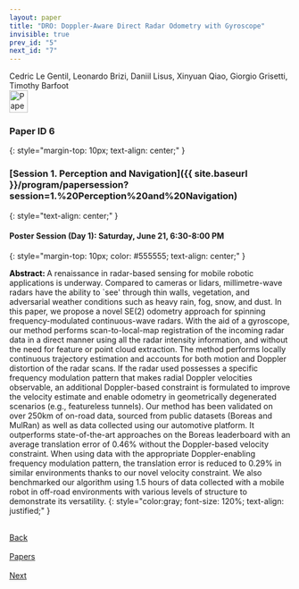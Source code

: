 ```yaml
---
layout: paper
title: "DRO: Doppler-Aware Direct Radar Odometry with Gyroscope"
invisible: true
prev_id: "5"
next_id: "7"
---
```

<div class="paper-authors">
  <div class="paper-author-box">
    <div class="paper-author-name">Cedric Le Gentil, Leonardo Brizi, Daniil Lisus, Xinyuan Qiao, Giorgio Grisetti, Timothy Barfoot</div>
    <div class="paper-author-uni"></div>
  </div>
</div>

<div class="paper-pdf">
  <div>
    <a href="https://www.roboticsproceedings.org/rss21/p006.pdf" title="Download PDF" target="_blank">
      <img src="{{ site.baseurl }}/images/paper_link_cardinal_red.png" alt="Paper PDF" width="33" height="40" />
    </a>
  </div>
</div>

### Paper ID 6
{: style="margin-top: 10px; text-align: center;" }

### [Session 1. Perception and Navigation]({{ site.baseurl }}/program/papersession?session=1.%20Perception%20and%20Navigation)
{: style="text-align: center;" }

#### Poster Session (Day 1): Saturday, June 21, 6:30-8:00 PM
{: style="margin-top: 10px; color: #555555; text-align: center;" }

<b style="color: black;">Abstract: </b>A renaissance in radar-based sensing for mobile robotic applications is underway. Compared to cameras or lidars, millimetre-wave radars have the ability to `see' through thin walls, vegetation, and adversarial weather conditions such as heavy rain, fog, snow, and dust. In this paper, we propose a novel SE(2) odometry approach for spinning frequency-modulated continuous-wave radars. With the aid of a gyroscope, our method performs scan-to-local-map registration of the incoming radar data in a direct manner using all the radar intensity information, and without the need for feature or point cloud extraction. The method performs locally continuous trajectory estimation and accounts for both motion and Doppler distortion of the radar scans. If the radar used possesses a specific frequency modulation pattern that makes radial Doppler velocities observable, an additional Doppler-based constraint is formulated to improve the velocity estimate and enable odometry in geometrically degenerated scenarios (e.g., featureless tunnels). Our method has been validated on over 250km of on-road data, sourced from public datasets (Boreas and MulRan) as well as data collected using our automotive platform. It outperforms state-of-the-art approaches on the Boreas leaderboard with an average translation error of 0.46% without the Doppler-based velocity constraint. When using data with the appropriate Doppler-enabling frequency modulation pattern, the translation error is reduced to 0.29% in similar environments thanks to our novel velocity constraint. We also benchmarked our algorithm using 1.5 hours of data collected with a mobile robot in off-road environments with various levels of structure to demonstrate its versatility.
{: style="color:gray; font-size: 120%; text-align: justified;" }

<div class="paper-menu">
  <div class="paper-menu-inner">
    <a href="{{ site.baseurl }}/program/papers/5/" title="Previous Paper">
            <div class="paper-menu-icon">
                <i class="fas fa-arrow-left"></i><br>
                <span class="paper-menu-label">Back</span>
            </div>
        </a>
    <a href="{{ site.baseurl }}/program/papers" title="All Papers">
      <div class="paper-menu-icon">
        <i class="fas fa-list"></i><br>
        <span class="paper-menu-label">Papers</span>
      </div>
    </a>
    <a href="{{ site.baseurl }}/program/papers/7/" title="Next Paper">
            <div class="paper-menu-icon">
                <i class="fas fa-arrow-right"></i><br>
                <span class="paper-menu-label">Next</span>
            </div>
        </a>
  </div>
</div>
